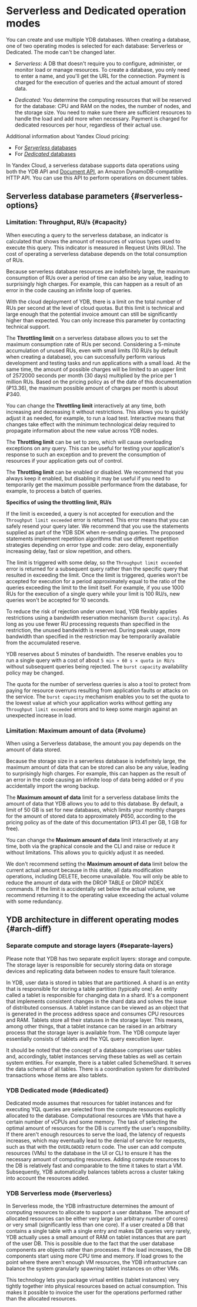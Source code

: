 # Serverless and Dedicated operation modes

You can create and use multiple YDB databases. When creating a database, one of two operating modes is selected for each database: Serverless or Dedicated. The mode can't be changed later.

* _Serverless_: A DB that doesn't require you to configure, administer, or monitor load or manage resources. To create a database, you only need to enter a name, and you'll get the URL for the connection. Payment is charged for the execution of queries and the actual amount of stored data.

* _Dedicated_: You determine the computing resources that will be reserved for the database: CPU and RAM on the nodes, the number of nodes, and the storage size. You need to make sure there are sufficient resources to handle the load and add more when necessary. Payment is charged for dedicated resources per hour, regardless of their actual use.

Additional information about Yandex Cloud pricing:

* For [_Serverless_ databases](../pricing/serverless.md)
* For [_Dedicated_ databases](../pricing/dedicated.md)

In Yandex Cloud, a serverless database supports data operations using both the YDB API and [Document API](https://cloud.yandex.com/en/docs/managed-ydb/docapi/api-ref/), an Amazon DynamoDB-compatible HTTP API. You can use this API to perform operations on document tables.

## Serverless database parameters {#serverless-options}

### Limitation: Throughput, RU/s {#capacity}

When executing a query to the serverless database, an indicator is calculated that shows the amount of resources of various types used to execute this query. This indicator is measured in Request Units (RUs). The cost of operating a serverless database depends on the total consumption of RUs.

Because serverless database resources are indefinitely large, the maximum consumption of RUs over a period of time can also be any value, leading to surprisingly high charges. For example, this can happen as a result of an error in the code causing an infinite loop of queries.

With the cloud deployment of YDB, there is a limit on the total number of RUs per second at the level of cloud quotas. But this limit is technical and large enough that the potential invoice amount can still be significantly higher than expected. You can only increase this parameter by contacting technical support.

The **Throttling limit** on a serverless database allows you to set the maximum consumption rate of RUs per second. Considering a 5-minute accumulation of unused RUs, even with small limits (10 RU/s by default when creating a database), you can successfully perform various development and testing tasks and run applications with a small load. At the same time, the amount of possible charges will be limited to an upper limit of 2572000 seconds per month (30 days) multiplied by the price per 1 million RUs. Based on the pricing policy as of the date of this documentation (₽13.36), the maximum possible amount of charges per month is about ₽340.

You can change the **Throttling limit** interactively at any time, both increasing and decreasing it without restrictions. This allows you to quickly adjust it as needed, for example, to run a load test. Interactive means that changes take effect with the minimum technological delay required to propagate information about the new value across YDB nodes.

The **Throttling limit** can be set to zero, which will cause overloading exceptions on any query. This can be useful for testing your application's response to such an exception and to prevent the consumption of resources if your application gets out of control.

The **Throttling limit** can be enabled or disabled. We recommend that you always keep it enabled, but disabling it may be useful if you need to temporarily get the maximum possible performance from the database, for example, to process a batch of queries.

**Specifics of using the throttling limit, RU/s**

If the limit is exceeded, a query is not accepted for execution and the `Throughput limit exceeded` error is returned. This error means that you can safely resend your query later. We recommend that you use the statements supplied as part of the YDB SDK when re-sending queries. The proposed statements implement repetition algorithms that use different repetition strategies depending on error type and code: zero delay, exponentially increasing delay, fast or slow repetition, and others.

The limit is triggered with some delay, so the `Throughput limit exceeded` error is returned for a subsequent query rather than the specific query that resulted in exceeding the limit. Once the limit is triggered, queries won't be accepted for execution for a period approximately equal to the ratio of the queries exceeding the limit to the limit itself. For example, if you use 1000 RUs for the execution of a single query while your limit is 100 RU/s, new queries won't be accepted for 10 seconds.

To reduce the risk of rejection under uneven load, YDB flexibly applies restrictions using a bandwidth reservation mechanism (`burst capacity`). As long as you use fewer RU processing requests than specified in the restriction, the unused bandwidth is reserved. During peak usage, more bandwidth than specified in the restriction may be temporarily available from the accumulated reserve.

 YDB reserves about 5 minutes of bandwidth. The reserve enables you to run a single query with a cost of about `5 min × 60 s × quota in RU/s` without subsequent queries being rejected. The `burst capacity` availability policy may be changed.

The quota for the number of serverless queries is also a tool to protect from paying for resource overruns resulting from application faults or attacks on the service. The `burst capacity` mechanism enables you to set the quota to the lowest value at which your application works without getting any `Throughput limit exceeded` errors and to keep some margin against an unexpected increase in load.

### Limitation: Maximum amount of data {#volume}

When using a Serverless database, the amount you pay depends on the amount of data stored.

Because the storage size in a serverless database is indefinitely large, the maximum amount of data that can be stored can also be any value, leading to surprisingly high charges. For example, this can happen as the result of an error in the code causing an infinite loop of data being added or if you accidentally import the wrong backup.

The **Maximum amount of data** limit for a serverless database limits the amount of data that YDB allows you to add to this database. By default, a limit of 50 GB is set for new databases, which limits your monthly charges for the amount of stored data to approximately ₽650, according to the pricing policy as of the date of this documentation (₽13.41 per GB, 1 GB for free).

You can change the **Maximum amount of data** limit interactively at any time, both via the graphical console and the CLI and raise or reduce it without limitations. This allows you to quickly adjust it as needed.

We don't recommend setting the **Maximum amount of data** limit below the current actual amount because in this state, all data modification operations, including DELETE, become unavailable. You will only be able to reduce the amount of data with the DROP TABLE or DROP INDEX commands. If the limit is accidentally set below the actual volume, we recommend returning it to the operating value exceeding the actual volume with some redundancy.

## YDB architecture in different operating modes {#arch-diff}

### Separate compute and storage layers {#separate-layers}

Please note that YDB has two separate explicit layers: storage and compute. The storage layer is responsible for securely storing data on storage devices and replicating data between nodes to ensure fault tolerance.

In YDB, user data is stored in tables that are partitioned. A shard is an entity that is responsible for storing a table partition (typically one). An entity called a tablet is responsible for changing data in a shard. It's a component that implements consistent changes in the shard data and solves the issue of distributed consensus. A tablet instance can be viewed as an object that is generated in the process address space and consumes CPU resources and RAM. Tablets store all their statuses in the storage layer. This means, among other things, that a tablet instance can be raised in an arbitrary process that the storage layer is available from. The YDB compute layer essentially consists of tablets and the YQL query execution layer.

It should be noted that the concept of a database comprises user tables and, accordingly, tablet instances serving these tables as well as certain system entities. For example, there is a tablet called SchemeShard. It serves the data schema of all tables. There is a coordination system for distributed transactions whose items are also tablets.

### YDB Dedicated mode {#dedicated}

Dedicated mode assumes that resources for tablet instances and for executing YQL queries are selected from the compute resources explicitly allocated to the database. Computational resources are VMs that have a certain number of vCPUs and some memory. The task of selecting the optimal amount of resources for the DB is currently the user's responsibility. If there aren't enough resources to serve the load, the latency of requests increases, which may eventually lead to the denial of service for requests, such as that with the `OVERLOADED` return code. The user can add compute resources (VMs) to the database in the UI or CLI to ensure it has the necessary amount of computing resources. Adding compute resources to the DB is relatively fast and comparable to the time it takes to start a VM. Subsequently, YDB automatically balances tablets across a cluster taking into account the resources added.

### YDB Serverless mode {#serverless}

In Serverless mode, the YDB infrastructure determines the amount of computing resources to allocate to support a user database. The amount of allocated resources can be either very large (an arbitrary number of cores) or very small (significantly less than one core). If a user created a DB that contains a single table with a single entry and makes DB queries very rarely, YDB actually uses a small amount of RAM on tablet instances that are part of the user DB. This is possible due to the fact that the user database components are objects rather than processes. If the load increases, the DB components start using more CPU time and memory. If load grows to the point where there aren't enough VM resources, the YDB infrastructure can balance the system granularly spawning tablet instances on other VMs.

This technology lets you package virtual entities (tablet instances) very tightly together into physical resources based on actual consumption. This makes it possible to invoice the user for the operations performed rather than the allocated resources.
